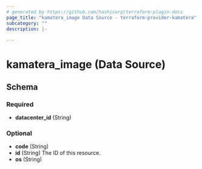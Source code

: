 ```yaml
---
# generated by https://github.com/hashicorp/terraform-plugin-docs
page_title: "kamatera_image Data Source - terraform-provider-kamatera"
subcategory: ""
description: |-
  
---
```


# kamatera_image (Data Source)





<!-- schema generated by tfplugindocs -->
## Schema

### Required

- **datacenter_id** (String)

### Optional

- **code** (String)
- **id** (String) The ID of this resource.
- **os** (String)



